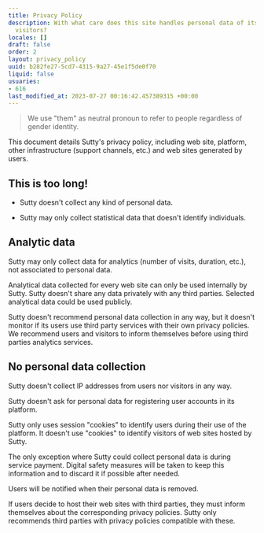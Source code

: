 ```yaml
---
title: Privacy Policy
description: With what care does this site handles personal data of its users and
  visitors?
locales: []
draft: false
order: 2
layout: privacy_policy
uuid: b282fe27-5cd7-4315-9a27-45e1f5de0f70
liquid: false
usuaries:
- 616
last_modified_at: 2023-07-27 00:16:42.457389315 +00:00
---
```


<blockquote>
<p>We use "them" as neutral pronoun to refer to people regardless of
gender identity.</p>
</blockquote>
<p>This document details Sutty's privacy policy, including web site,
platform, other infrastructure (support channels, etc.) and web sites
generated by users.</p>
<h2>This is too long!</h2>
<ul>
<li>
<p>Sutty doesn't collect any kind of personal data.</p>
</li>
<li>
<p>Sutty may only collect statistical data that doesn't identify
individuals.</p>
</li>
</ul>
<h2>Analytic data</h2>
<p>Sutty may only collect data for analytics (number of visits, duration,
etc.), not associated to personal data.</p>
<p>Analytical data collected for every web site can only be used internally
by Sutty.  Sutty doesn't share any data privately with any third
parties.  Selected analytical data could be used publicly.</p>
<p>Sutty doesn't recommend personal data collection in any way, but it
doesn't monitor if its users use third party services with their own
privacy policies.  We recommend users and visitors to inform themselves
before using third parties analytics services.</p>
<h2>No personal data collection</h2>
<p>Sutty doesn't collect IP addresses from users nor visitors in any way.</p>
<p>Sutty doesn't ask for personal data for registering user accounts in its
platform.</p>
<p>Sutty only uses session "cookies" to identify users during their use of
the platform.  It doesn't use "cookies" to identify visitors of web
sites hosted by Sutty.</p>
<p>The only exception where Sutty could collect personal data is during
service payment.  Digital safety measures will be taken to keep this
information and to discard it if possible after needed.</p>
<p>Users will be notified when their personal data is removed.</p>
<p>If users decide to host their web sites with third parties, they must
inform themselves about the corresponding privacy policies.  Sutty only
recommends third parties with privacy policies compatible with these.</p>